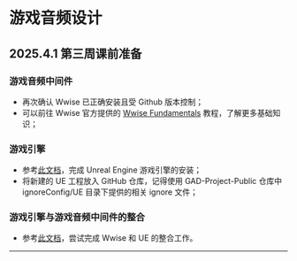 # 游戏音频设计
## 2025.4.1 第三周课前准备

### 游戏音频中间件
- 再次确认 Wwise 已正确安装且受 Github 版本控制；
- 可以前往 Wwise 官方提供的 [Wwise Fundamentals](https://www.audiokinetic.com/en/learning/learn-wwise/wwise-fundamentals) 教程，了解更多基础知识；

### 游戏引擎
- 参考[此文档](https://soundoer.com/Game-Audio-Design/Course/Game-Audio-Design-Overview/Game-Engine-Intro)，完成 Unreal Engine 游戏引擎的安装；
- 将新建的 UE 工程放入 GitHub 仓库，记得使用 GAD-Project-Public 仓库中 ignoreConfig/UE 目录下提供的相关 ignore 文件；

### 游戏引擎与游戏音频中间件的整合
- 参考[此文档](https://soundoer.com/Game-Audio-Design/Course/Game-Audio-Design-Overview/Game-Engine-Audio-Middleware-Integration)，尝试完成 Wwise 和 UE 的整合工作。

---